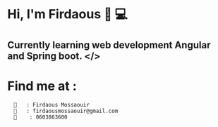 # Hi, I'm Firdaous 👋 💻
  

## Currently learning web development Angular and Spring boot. </>


# Find me at :
      🧕   : Firdaous Mossaouir
      📧   : firdaousmossaouir@gmail.com
      📱    : 0603863600
      

